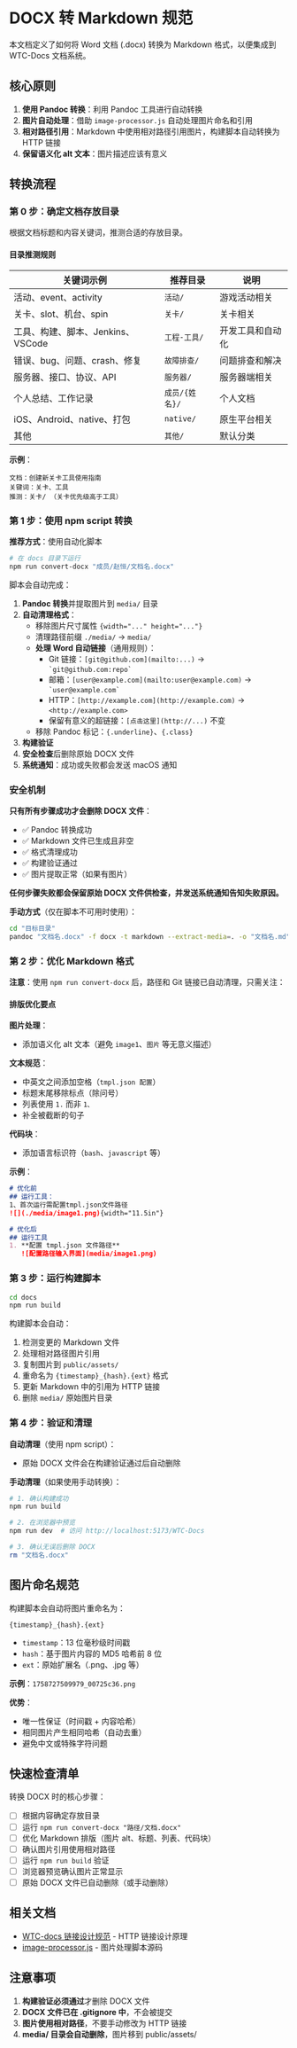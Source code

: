 # DOCX 转 Markdown 规范

本文档定义了如何将 Word 文档 (.docx) 转换为 Markdown 格式，以便集成到 WTC-Docs 文档系统。

## 核心原则

1. **使用 Pandoc 转换**：利用 Pandoc 工具进行自动转换
2. **图片自动处理**：借助 `image-processor.js` 自动处理图片命名和引用
3. **相对路径引用**：Markdown 中使用相对路径引用图片，构建脚本自动转换为 HTTP 链接
4. **保留语义化 alt 文本**：图片描述应该有意义

## 转换流程

### 第 0 步：确定文档存放目录

根据文档标题和内容关键词，推测合适的存放目录。

#### 目录推测规则

| 关键词示例 | 推荐目录 | 说明 |
|-----------|---------|------|
| 活动、event、activity | `活动/` | 游戏活动相关 |
| 关卡、slot、机台、spin | `关卡/` | 关卡相关 |
| 工具、构建、脚本、Jenkins、VSCode | `工程-工具/` | 开发工具和自动化 |
| 错误、bug、问题、crash、修复 | `故障排查/` | 问题排查和解决 |
| 服务器、接口、协议、API | `服务器/` | 服务器端相关 |
| 个人总结、工作记录 | `成员/{姓名}/` | 个人文档 |
| iOS、Android、native、打包 | `native/` | 原生平台相关 |
| 其他 | `其他/` | 默认分类 |

**示例**：
```
文档：创建新关卡工具使用指南
关键词：关卡、工具
推测：关卡/ （关卡优先级高于工具）
```

### 第 1 步：使用 npm script 转换

**推荐方式**：使用自动化脚本

```bash
# 在 docs 目录下运行
npm run convert-docx "成员/赵恒/文档名.docx"
```

脚本会自动完成：
1. **Pandoc 转换**并提取图片到 `media/` 目录
2. **自动清理格式**：
   - 移除图片尺寸属性 `{width="..." height="..."}`
   - 清理路径前缀 `./media/` → `media/`
   - **处理 Word 自动链接**（通用规则）：
     - Git 链接：`[git@github.com](mailto:...)` → `` `git@github.com:repo` ``
     - 邮箱：`[user@example.com](mailto:user@example.com)` → `` `user@example.com` ``
     - HTTP：`[http://example.com](http://example.com)` → `<http://example.com>`
     - 保留有意义的超链接：`[点击这里](http://...)` 不变
   - 移除 Pandoc 标记：`{.underline}`、`{.class}`
3. **构建验证**
4. **安全检查**后删除原始 DOCX 文件
5. **系统通知**：成功或失败都会发送 macOS 通知

### 安全机制

**只有所有步骤成功才会删除 DOCX 文件**：

- ✅ Pandoc 转换成功
- ✅ Markdown 文件已生成且非空
- ✅ 格式清理成功
- ✅ 构建验证通过
- ✅ 图片提取正常（如果有图片）

**任何步骤失败都会保留原始 DOCX 文件供检查，并发送系统通知告知失败原因。**

**手动方式**（仅在脚本不可用时使用）：

```bash
cd "目标目录"
pandoc "文档名.docx" -f docx -t markdown --extract-media=. -o "文档名.md"
```

### 第 2 步：优化 Markdown 格式

**注意**：使用 `npm run convert-docx` 后，路径和 Git 链接已自动清理，只需关注：

#### 排版优化要点

**图片处理**：
- 添加语义化 alt 文本（避免 `image1`、`图片` 等无意义描述）

**文本规范**：
- 中英文之间添加空格（`tmpl.json 配置`）
- 标题末尾移除标点（除问号）
- 列表使用 `1.` 而非 `1、`
- 补全被截断的句子

**代码块**：
- 添加语言标识符（`bash`、`javascript` 等）

**示例**：
```markdown
# 优化前
## 运行工具：
1、首次运行需配置tmpl.json文件路径
![](./media/image1.png){width="11.5in"}

# 优化后
## 运行工具
1. **配置 tmpl.json 文件路径**
   ![配置路径输入界面](media/image1.png)
```

### 第 3 步：运行构建脚本

```bash
cd docs
npm run build
```

构建脚本会自动：
1. 检测变更的 Markdown 文件
2. 处理相对路径图片引用
3. 复制图片到 `public/assets/`
4. 重命名为 `{timestamp}_{hash}.{ext}` 格式
5. 更新 Markdown 中的引用为 HTTP 链接
6. 删除 `media/` 原始图片目录

### 第 4 步：验证和清理

**自动清理**（使用 npm script）：
- 原始 DOCX 文件会在构建验证通过后自动删除

**手动清理**（如果使用手动转换）：
```bash
# 1. 确认构建成功
npm run build

# 2. 在浏览器中预览
npm run dev  # 访问 http://localhost:5173/WTC-Docs

# 3. 确认无误后删除 DOCX
rm "文档名.docx"
```

## 图片命名规范

构建脚本会自动将图片重命名为：

```
{timestamp}_{hash}.{ext}
```

- `timestamp`：13 位毫秒级时间戳
- `hash`：基于图片内容的 MD5 哈希前 8 位
- `ext`：原始扩展名（.png、.jpg 等）

**示例**：`1758727509979_00725c36.png`

**优势**：
- 唯一性保证（时间戳 + 内容哈希）
- 相同图片产生相同哈希（自动去重）
- 避免中文或特殊字符问题

## 快速检查清单

转换 DOCX 时的核心步骤：

- [ ] 根据内容确定存放目录
- [ ] 运行 `npm run convert-docx "路径/文档.docx"`
- [ ] 优化 Markdown 排版（图片 alt、标题、列表、代码块）
- [ ] 确认图片引用使用相对路径
- [ ] 运行 `npm run build` 验证
- [ ] 浏览器预览确认图片正常显示
- [ ] 原始 DOCX 文件已自动删除（或手动删除）

## 相关文档

- [WTC-docs 链接设计规范](./WTC-docs链接设计规范.md) - HTTP 链接设计原理
- [image-processor.js](https://github.com/LuckyZen/WorldTourCasino/blob/classic_vegas/docs/.vitepress/scripts/image-processor.js) - 图片处理脚本源码

## 注意事项

1. **构建验证必须通过**才删除 DOCX 文件
2. **DOCX 文件已在 .gitignore 中**，不会被提交
3. **图片使用相对路径**，不要手动修改为 HTTP 链接
4. **media/ 目录会自动删除**，图片移到 public/assets/
